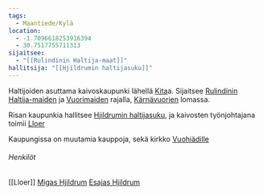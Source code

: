 ```yaml
---
tags:
  - Maantiede/Kylä
location:
  - -1.7096618253916394
  - 30.7517755711313
sijaitsee:
  - "[[Rulindínin Haltija-maat]]"
hallitsija: "[[Hjildrumin haltijasuku]]"
---
```

Haltijoiden asuttama kaivoskaupunki lähellä [Kita](Kita.md)a. Sijaitsee [Rulindínin Haltija-maiden](Rulindínin%20Haltija-maat.md) ja [Vuorimaiden](Vuorimaat) rajalla, [Kärnävuorien](Kärnävuoret.md) lomassa.

Risan kaupunkia hallitsee [Hjildrumin haltijasuku](Hjildrumin%20haltijasuku.md), ja kaivosten työnjohtajana toimii [Lloer](Lloer.md)

Kaupungissa on muutamia kauppoja, sekä kirkko [Vuohiädille](Vuohiäiti.md)
###### Henkilöt
[[Lloer]]
[Migas Hjildrum](Migas%20Hjildrum.md)
[Esajas Hjildrum](Esajas%20Hjildrum.md)